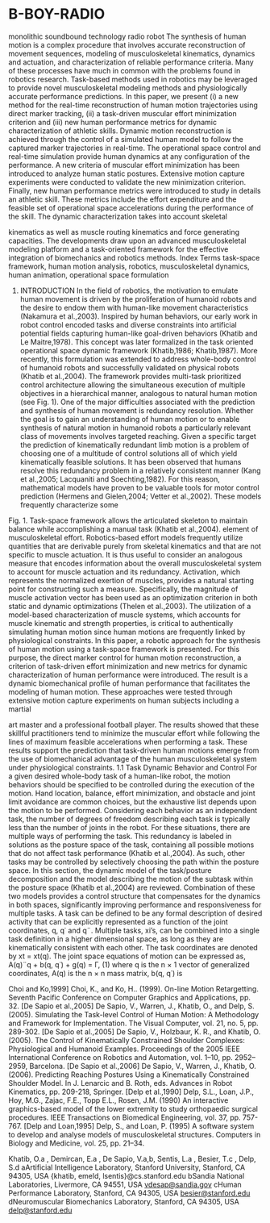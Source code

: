 # B-BOY-RADIO
monolithic soundbound technology radio robot
The synthesis of human motion is a complex procedure that involves accurate reconstruction of
movement sequences, modeling of musculoskeletal kinematics, dynamics and actuation, and
characterization of reliable performance criteria. Many of these processes have much in common with the
problems found in robotics research. Task-based methods used in robotics may be leveraged to provide
novel musculoskeletal modeling methods and physiologically accurate performance predictions. In this
paper, we present (i) a new method for the real-time reconstruction of human motion trajectories using
direct marker tracking, (ii) a task-driven muscular effort minimization criterion and (iii) new human
performance metrics for dynamic characterization of athletic skills. Dynamic motion reconstruction is
achieved through the control of a simulated human model to follow the captured marker trajectories in
real-time. The operational space control and real-time simulation provide human dynamics at any
configuration of the performance. A new criteria of muscular effort minimization has been introduced to
analyze human static postures. Extensive motion capture experiments were conducted to validate the new
minimization criterion. Finally, new human performance metrics were introduced to study in details an
athletic skill. These metrics include the effort expenditure and the feasible set of operational space
accelerations during the performance of the skill. The dynamic characterization takes into account skeletal

kinematics as well as muscle routing kinematics and force generating capacities. The developments draw
upon an advanced musculoskeletal modeling platform and a task-oriented framework for the effective
integration of biomechanics and robotics methods.
Index Terms
task-space framework, human motion analysis, robotics, musculoskeletal dynamics, human animation,
operational space formulation
1. INTRODUCTION
In the field of robotics, the motivation to emulate human movement is driven by the
proliferation of humanoid robots and the desire to endow them with human-like movement
characteristics (Nakamura et al.,2003). Inspired by human behaviors, our early work in robot
control encoded tasks and diverse constraints into artificial potential fields capturing human-like
goal-driven behaviors (Khatib and Le Maitre,1978). This concept was later formalized in the task
oriented operational space dynamic framework (Khatib,1986; Khatib,1987). More recently, this
formulation was extended to address whole-body control of humanoid robots and successfully
validated on physical robots (Khatib et al.,2004). The framework provides multi-task prioritized
control architecture allowing the simultaneous execution of multiple objectives in a hierarchical
manner, analogous to natural human motion (see Fig. 1).
One of the major difficulties associated with the prediction and synthesis of human movement
is redundancy resolution. Whether the goal is to gain an understanding of human motion or to
enable synthesis of natural motion in humanoid robots a particularly relevant class of movements
involves targeted reaching. Given a specific target the prediction of kinematically redundant limb
motion is a problem of choosing one of a multitude of control solutions all of which yield
kinematically feasible solutions. It has been observed that humans resolve this redundancy
problem in a relatively consistent manner (Kang et al.,2005; Lacquaniti and Soechting,1982). For
this reason, mathematical models have proven to be valuable tools for motor control prediction
(Hermens and Gielen,2004; Vetter et al.,2002). These models frequently characterize some


Fig. 1. Task-space framework allows the articulated skeleton to maintain balance while accomplishing a manual task
(Khatib et al.,2004).
element of musculoskeletal effort.
Robotics-based effort models frequently utilize quantities that are derivable purely from
skeletal kinematics and that are not specific to muscle actuation. It is thus useful to consider an
analogous measure that encodes information about the overall musculoskeletal system to account
for muscle actuation and its redundancy. Activation, which represents the normalized exertion of
muscles, provides a natural starting point for constructing such a measure. Specifically, the
magnitude of muscle activation vector has been used as an optimization criterion in both static
and dynamic optimizations (Thelen et al.,2003). The utilization of a model-based characterization
of muscle systems, which accounts for muscle kinematic and strength properties, is critical to
authentically simulating human motion since human motions are frequently linked by
physiological constraints.
In this paper, a robotic approach for the synthesis of human motion using a task-space
framework is presented. For this purpose, the direct marker control for human motion
reconstruction, a criterion of task-driven effort minimization and new metrics for dynamic
characterization of human performance were introduced. The result is a dynamic biomechanical
profile of human performance that facilitates the modeling of human motion. These approaches
were tested through extensive motion capture experiments on human subjects including a martial


art master and a professional football player. The results showed that these skillful practitioners
tend to minimize the muscular effort while following the lines of maximum feasible accelerations
when performing a task. These results support the prediction that task-driven human motions
emerge from the use of biomechanical advantage of the human musculoskeletal system under
physiological constraints.
1.1 Task Dynamic Behavior and Control
For a given desired whole-body task of a human-like robot, the motion behaviors should be
specified to be controlled during the execution of the motion. Hand location, balance, effort
minimization, and obstacle and joint limit avoidance are common choices, but the exhaustive list
depends upon the motion to be performed. Considering each behavior as an independent task, the
number of degrees of freedom describing each task is typically less than the number of joints in
the robot. For these situations, there are multiple ways of performing the task. This redundancy is
labeled in solutions as the posture space of the task, containing all possible motions that do not
affect task performance (Khatib et al.,2004). As such, other tasks may be controlled by
selectively choosing the path within the posture space.
In this section, the dynamic model of the task/posture decomposition and the model
describing the motion of the subtask within the posture space (Khatib et al.,2004) are reviewed.
Combination of these two models provides a control structure that compensates for the dynamics
in both spaces, significantly improving performance and responsiveness for multiple tasks.
A task can be defined to be any formal description of desired activity that can be explicitly
represented as a function of the joint coordinates, q, q˙ and q¨. Multiple tasks, xi’s, can be
combined into a single task definition in a higher dimensional space, as long as they are
kinematically consistent with each other. The task coordinates are denoted by xt = xt(q).
The joint space equations of motion can be expressed as,
A(q)¨q + b(q, q˙) + g(q) = Γ, (1)
where q is the n × 1 vector of generalized coordinates, A(q) is the n × n mass matrix, b(q, q˙) is


Choi and Ko,1999] Choi, K., and Ko, H.. (1999). On-line Motion Retargetting. Seventh Pacific
Conference on Computer Graphics and Applications, pp. 32.
[De Sapio et al.,2005] De Sapio, V., Warren, J., Khatib, O., and Delp, S. (2005). Simulating the
Task-level Control of Human Motion: A Methodology and Framework for Implementation.
The Visual Computer, vol. 21, no. 5, pp. 289-302.
[De Sapio et al.,2005] De Sapio, V., Holzbaur, K. R., and Khatib, O. (2005). The Control of
Kinematically Constrained Shoulder Complexes: Physiological and Humanoid Examples.
Proceedings of the 2005 IEEE International Conference on Robotics and Automation,
vol. 1–10, pp. 2952–2959, Barcelona.
[De Sapio et al.,2006] De Sapio, V., Warren, J., Khatib, O. (2006). Predicting Reaching Postures
Using a Kinematically Constrained Shoulder Model. In J. Lenarcic and B. Roth, eds.
Advances in Robot Kinematics, pp. 209-218, Springer.
[Delp et al.,1990] Delp, S.L., Loan, J.P., Hoy, M.G., Zajac, F.E., Topp E.L., Rosen, J.M. (1990)
An interactive graphics-based model of the lower extremity to study orthopaedic surgical
procedures. IEEE Transactions on Biomedical Engineering, vol. 37, pp. 757-767.
[Delp and Loan,1995] Delp, S., and Loan, P. (1995) A software system to develop and analyse
models of musculoskeletal structures. Computers in Biology and Medicine, vol. 25, pp. 21–34.

Khatib, O.a
, Demircan, E.a
, De Sapio, V.a,b, Sentis, L.a
, Besier, T.c
, Delp, S.d
aArtificial Intelligence Laboratory, Stanford University, Stanford, CA 94305, USA
{khatib, emeld, lsentis}@cs.stanford.edu
bSandia National Laboratories, Livermore, CA 94551, USA
vdesap@sandia.gov
cHuman Performance Laboratory, Stanford, CA 94305, USA
besier@stanford.edu
dNeuromuscular Biomechanics Laboratory, Stanford, CA 94305, USA
delp@stanford.edu
